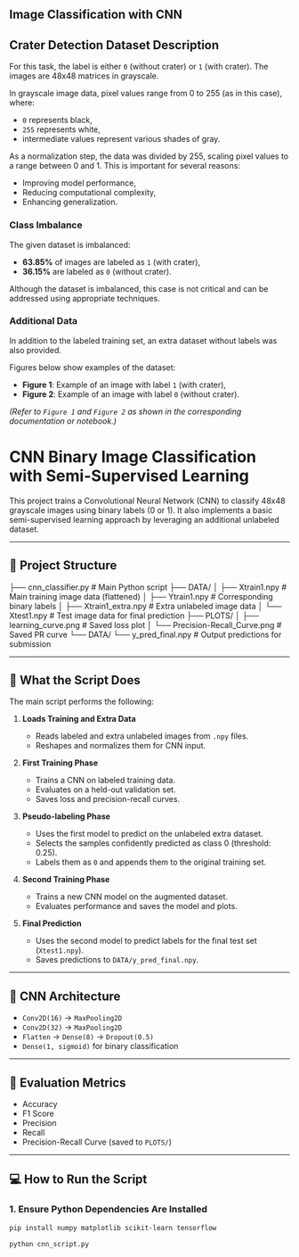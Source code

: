 ## Image Classification with CNN

## Crater Detection Dataset Description

For this task, the label is either `0` (without crater) or `1` (with crater). The images are 48x48 matrices in grayscale.

In grayscale image data, pixel values range from 0 to 255 (as in this case), where:
- `0` represents black,
- `255` represents white,
- intermediate values represent various shades of gray.

As a normalization step, the data was divided by 255, scaling pixel values to a range between 0 and 1. This is important for several reasons:
- Improving model performance,
- Reducing computational complexity,
- Enhancing generalization.

### Class Imbalance

The given dataset is imbalanced:
- **63.85%** of images are labeled as `1` (with crater),
- **36.15%** are labeled as `0` (without crater).

Although the dataset is imbalanced, this case is not critical and can be addressed using appropriate techniques.

### Additional Data

In addition to the labeled training set, an extra dataset without labels was also provided.

Figures below show examples of the dataset:
- **Figure 1**: Example of an image with label `1` (with crater),
- **Figure 2**: Example of an image with label `0` (without crater).

*(Refer to `Figure 1` and `Figure 2` as shown in the corresponding documentation or notebook.)*


# CNN Binary Image Classification with Semi-Supervised Learning

This project trains a Convolutional Neural Network (CNN) to classify 48x48 grayscale images using binary labels (0 or 1). It also implements a basic semi-supervised learning approach by leveraging an additional unlabeled dataset.

---

## 📁 Project Structure

├── cnn_classifier.py # Main Python script
├── DATA/
│ ├── Xtrain1.npy # Main training image data (flattened)
│ ├── Ytrain1.npy # Corresponding binary labels
│ ├── Xtrain1_extra.npy # Extra unlabeled image data
│ └── Xtest1.npy # Test image data for final prediction
├── PLOTS/
│ ├── learning_curve.png # Saved loss plot
│ └── Precision-Recall_Curve.png # Saved PR curve
└── DATA/
└── y_pred_final.npy # Output predictions for submission



---

## 🚀 What the Script Does

The main script performs the following:

1. **Loads Training and Extra Data**
   - Reads labeled and extra unlabeled images from `.npy` files.
   - Reshapes and normalizes them for CNN input.

2. **First Training Phase**
   - Trains a CNN on labeled training data.
   - Evaluates on a held-out validation set.
   - Saves loss and precision-recall curves.

3. **Pseudo-labeling Phase**
   - Uses the first model to predict on the unlabeled extra dataset.
   - Selects the samples confidently predicted as class 0 (threshold: 0.25).
   - Labels them as `0` and appends them to the original training set.

4. **Second Training Phase**
   - Trains a new CNN model on the augmented dataset.
   - Evaluates performance and saves the model and plots.

5. **Final Prediction**
   - Uses the second model to predict labels for the final test set (`Xtest1.npy`).
   - Saves predictions to `DATA/y_pred_final.npy`.

---

## 🧠 CNN Architecture

- `Conv2D(16)` → `MaxPooling2D`
- `Conv2D(32)` → `MaxPooling2D`
- `Flatten` → `Dense(8)` → `Dropout(0.5)`
- `Dense(1, sigmoid)` for binary classification

---

## 🧪 Evaluation Metrics

- Accuracy
- F1 Score
- Precision
- Recall
- Precision-Recall Curve (saved to `PLOTS/`)

---

## 💻 How to Run the Script

### 1. Ensure Python Dependencies Are Installed

```bash
pip install numpy matplotlib scikit-learn tensorflow
```

```bash
python cnn_script.py
```

